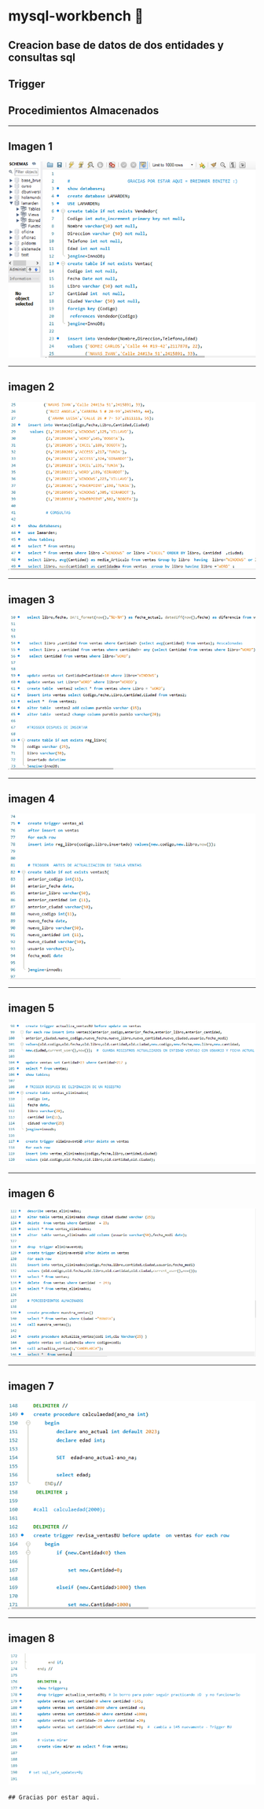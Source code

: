 
# mysql-workbench  🐬
## **Creacion  base de datos de  dos entidades y  consultas sql**
## Trigger
## Procedimientos Almacenados

___
## Imagen 1
![imagen1](imgm/1imagen.PNG)

___
## imagen 2
![imagen1](imgm/2imagen.PNG)


___
## imagen 3
![imagen1](imgm/3imagen.PNG)


___
## imagen 4
![imagen1](imgm/4imagen.PNG)


___
## imagen 5
![imagen1](imgm/5imagen.PNG)


___
## imagen 6
![imagen1](imgm/6imagen.PNG)


___
## imagen 7
![imagen1](imgm/7imagen.PNG)


___
## imagen 8
![imagen1](imgm/8imagen.PNG)

~~~
## Gracias por estar aqui. 
~~~


